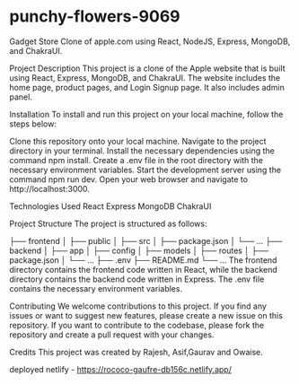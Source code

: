 # punchy-flowers-9069

Gadget Store
Clone of apple.com using React, NodeJS, Express, MongoDB, and ChakraUI.

Project Description
This project is a clone of the Apple website that is built using React, Express, MongoDB, and ChakraUI. The website includes the home page, product pages, and Login Signup page. It also includes admin panel.

Installation
To install and run this project on your local machine, follow the steps below:

Clone this repository onto your local machine.
Navigate to the project directory in your terminal.
Install the necessary dependencies using the command npm install.
Create a .env file in the root directory with the necessary environment variables.
Start the development server using the command npm run dev.
Open your web browser and navigate to http://localhost:3000.

Technologies Used
React
Express
MongoDB
ChakraUI

Project Structure
The project is structured as follows:



├── frontend
│   ├── public
│   ├── src
│   ├── package.json
│   └── ...
├── backend
│   ├── app
│   ├── config
│   ├── models
│   ├── routes
│   ├── package.json
│   └── ...
├── .env
├── README.md
└── ...
The frontend directory contains the frontend code written in React, while the backend directory contains the backend code written in Express. The .env file contains the necessary environment variables.

Contributing
We welcome contributions to this project. If you find any issues or want to suggest new features, please create a new issue on this repository. If you want to contribute to the codebase, please fork the repository and create a pull request with your changes.

Credits
This project was created by Rajesh, Asif,Gaurav and Owaise.




deployed netlify - https://rococo-gaufre-db156c.netlify.app/
